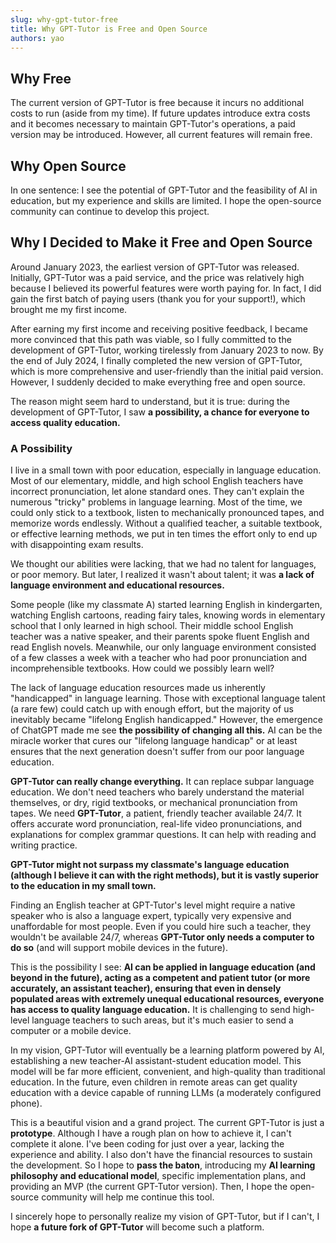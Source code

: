 ```yaml
---
slug: why-gpt-tutor-free
title: Why GPT-Tutor is Free and Open Source
authors: yao
---
```


## Why Free

The current version of GPT-Tutor is free because it incurs no additional costs to run (aside from my time). If future updates introduce extra costs and it becomes necessary to maintain GPT-Tutor's operations, a paid version may be introduced. However, all current features will remain free.

## Why Open Source

In one sentence: I see the potential of GPT-Tutor and the feasibility of AI in education, but my experience and skills are limited. I hope the open-source community can continue to develop this project.

## Why I Decided to Make it Free and Open Source

Around January 2023, the earliest version of GPT-Tutor was released. Initially, GPT-Tutor was a paid service, and the price was relatively high because I believed its powerful features were worth paying for. In fact, I did gain the first batch of paying users (thank you for your support!), which brought me my first income.

After earning my first income and receiving positive feedback, I became more convinced that this path was viable, so I fully committed to the development of GPT-Tutor, working tirelessly from January 2023 to now. By the end of July 2024, I finally completed the new version of GPT-Tutor, which is more comprehensive and user-friendly than the initial paid version. However, I suddenly decided to make everything free and open source.

The reason might seem hard to understand, but it is true: during the development of GPT-Tutor, I saw **a possibility, a chance for everyone to access quality education.**

### A Possibility

I live in a small town with poor education, especially in language education. Most of our elementary, middle, and high school English teachers have incorrect pronunciation, let alone standard ones. They can't explain the numerous "tricky" problems in language learning. Most of the time, we could only stick to a textbook, listen to mechanically pronounced tapes, and memorize words endlessly. Without a qualified teacher, a suitable textbook, or effective learning methods, we put in ten times the effort only to end up with disappointing exam results.

We thought our abilities were lacking, that we had no talent for languages, or poor memory. But later, I realized it wasn't about talent; it was **a lack of language environment and educational resources.**

Some people (like my classmate A) started learning English in kindergarten, watching English cartoons, reading fairy tales, knowing words in elementary school that I only learned in high school. Their middle school English teacher was a native speaker, and their parents spoke fluent English and read English novels. Meanwhile, our only language environment consisted of a few classes a week with a teacher who had poor pronunciation and incomprehensible textbooks. How could we possibly learn well?

The lack of language education resources made us inherently "handicapped" in language learning. Those with exceptional language talent (a rare few) could catch up with enough effort, but the majority of us inevitably became "lifelong English handicapped." However, the emergence of ChatGPT made me see **the possibility of changing all this.** AI can be the miracle worker that cures our "lifelong language handicap" or at least ensures that the next generation doesn't suffer from our poor language education.

**GPT-Tutor can really change everything.** It can replace subpar language education. We don't need teachers who barely understand the material themselves, or dry, rigid textbooks, or mechanical pronunciation from tapes. We need **GPT-Tutor**, a patient, friendly teacher available 24/7. It offers accurate word pronunciation, real-life video pronunciations, and explanations for complex grammar questions. It can help with reading and writing practice.

**GPT-Tutor might not surpass my classmate's language education (although I believe it can with the right methods), but it is vastly superior to the education in my small town.**

Finding an English teacher at GPT-Tutor's level might require a native speaker who is also a language expert, typically very expensive and unaffordable for most people. Even if you could hire such a teacher, they wouldn't be available 24/7, whereas **GPT-Tutor only needs a computer to do so** (and will support mobile devices in the future).

This is the possibility I see: **AI can be applied in language education (and beyond in the future), acting as a competent and patient tutor (or more accurately, an assistant teacher), ensuring that even in densely populated areas with extremely unequal educational resources, everyone has access to quality language education.** It is challenging to send high-level language teachers to such areas, but it's much easier to send a computer or a mobile device.

In my vision, GPT-Tutor will eventually be a learning platform powered by AI, establishing a new teacher-AI assistant-student education model. This model will be far more efficient, convenient, and high-quality than traditional education. In the future, even children in remote areas can get quality education with a device capable of running LLMs (a moderately configured phone).

This is a beautiful vision and a grand project. The current GPT-Tutor is just a **prototype**. Although I have a rough plan on how to achieve it, I can't complete it alone. I've been coding for just over a year, lacking the experience and ability. I also don't have the financial resources to sustain the development. So I hope to **pass the baton**, introducing my **AI learning philosophy and educational model**, specific implementation plans, and providing an MVP (the current GPT-Tutor version). Then, I hope the open-source community will help me continue this tool.

I sincerely hope to personally realize my vision of GPT-Tutor, but if I can't, I hope **a future fork of GPT-Tutor** will become such a platform.


